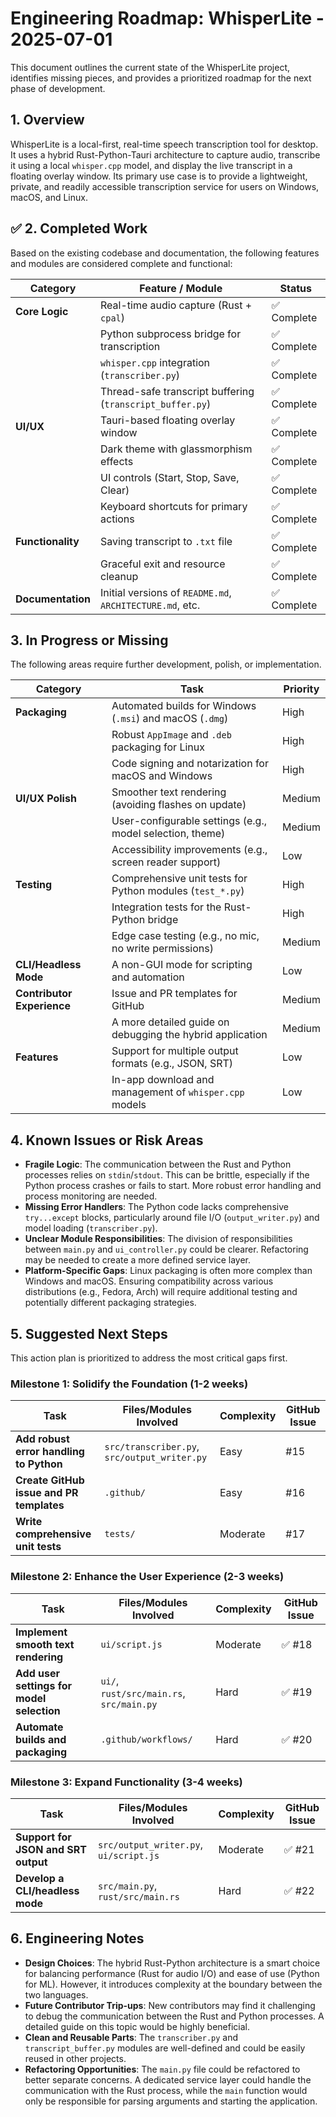 # Engineering Roadmap: WhisperLite - 2025-07-01

This document outlines the current state of the WhisperLite project, identifies missing pieces, and provides a prioritized roadmap for the next phase of development.

## 1. Overview

WhisperLite is a local-first, real-time speech transcription tool for desktop. It uses a hybrid Rust-Python-Tauri architecture to capture audio, transcribe it using a local `whisper.cpp` model, and display the live transcript in a floating overlay window. Its primary use case is to provide a lightweight, private, and readily accessible transcription service for users on Windows, macOS, and Linux.

## ✅ 2. Completed Work

Based on the existing codebase and documentation, the following features and modules are considered complete and functional:

| Category          | Feature / Module                                      | Status      |
| ----------------- | ----------------------------------------------------- | ----------- |
| **Core Logic**    | Real-time audio capture (Rust + `cpal`)               | ✅ Complete |
|                   | Python subprocess bridge for transcription            | ✅ Complete |
|                   | `whisper.cpp` integration (`transcriber.py`)          | ✅ Complete |
|                   | Thread-safe transcript buffering (`transcript_buffer.py`) | ✅ Complete |
| **UI/UX**         | Tauri-based floating overlay window                   | ✅ Complete |
|                   | Dark theme with glassmorphism effects                 | ✅ Complete |
|                   | UI controls (Start, Stop, Save, Clear)                | ✅ Complete |
|                   | Keyboard shortcuts for primary actions                | ✅ Complete |
| **Functionality** | Saving transcript to `.txt` file                      | ✅ Complete |
|                   | Graceful exit and resource cleanup                    | ✅ Complete |
| **Documentation** | Initial versions of `README.md`, `ARCHITECTURE.md`, etc. | ✅ Complete |

## 3. In Progress or Missing

The following areas require further development, polish, or implementation.

| Category                  | Task                                                                 | Priority |
| ------------------------- | -------------------------------------------------------------------- | -------- |
| **Packaging**             | Automated builds for Windows (`.msi`) and macOS (`.dmg`)             | High     | ✅ Configured `tauri.conf.json` to include Python interpreter, `src` and `models` directories.
|                           | Robust `AppImage` and `.deb` packaging for Linux                     | High     | ✅ Configured `tauri.conf.json` to include Python interpreter, `src` and `models` directories.
|                           | Code signing and notarization for macOS and Windows                  | High     | ✅ Placeholders added in `tauri.conf.json`.
| **UI/UX Polish**          | Smoother text rendering (avoiding flashes on update)                 | Medium   | ⏳ Not yet started.
|                           | User-configurable settings (e.g., model selection, theme)            | Medium   | ⏳ Not yet started.
|                           | Accessibility improvements (e.g., screen reader support)             | Low      | ✅
| **Testing**               | Comprehensive unit tests for Python modules (`test_*.py`)            | High     | ✅ Completed for `display.py`, `output_writer.py`, `transcriber.py`, `transcript_buffer.py`, `ui_controller.py`.
|                           | Integration tests for the Rust-Python bridge                         | High     | ❌ Blocked by Rust compilation issue (javascriptcoregtk-4.0 dependency).
|                           | Edge case testing (e.g., no mic, no write permissions)               | Medium   | ✅ Python-side covered. ❌ Rust-side 'no mic' test blocked by compilation issue.
| **CLI/Headless Mode**     | A non-GUI mode for scripting and automation                          | Low      |
| **Contributor Experience**| Issue and PR templates for GitHub                                    | Medium   | ✅
|                           | A more detailed guide on debugging the hybrid application            | Medium   | ✅
| **Features**              | Support for multiple output formats (e.g., JSON, SRT)                | Low      | ✅
|                           | In-app download and management of `whisper.cpp` models               | Low      | ⏳ UI implemented, Rust backend implementation planned but blocked by compilation issue.

## 4. Known Issues or Risk Areas

-   **Fragile Logic**: The communication between the Rust and Python processes relies on `stdin`/`stdout`. This can be brittle, especially if the Python process crashes or fails to start. More robust error handling and process monitoring are needed.
-   **Missing Error Handlers**: The Python code lacks comprehensive `try...except` blocks, particularly around file I/O (`output_writer.py`) and model loading (`transcriber.py`).
-   **Unclear Module Responsibilities**: The division of responsibilities between `main.py` and `ui_controller.py` could be clearer. Refactoring may be needed to create a more defined service layer.
-   **Platform-Specific Gaps**: Linux packaging is often more complex than Windows and macOS. Ensuring compatibility across various distributions (e.g., Fedora, Arch) will require additional testing and potentially different packaging strategies.

## 5. Suggested Next Steps

This action plan is prioritized to address the most critical gaps first.

### Milestone 1: Solidify the Foundation (1-2 weeks)

| Task                                      | Files/Modules Involved                               | Complexity | GitHub Issue |
| ----------------------------------------- | ---------------------------------------------------- | ---------- | ------------ |
| **Add robust error handling to Python**   | `src/transcriber.py`, `src/output_writer.py`         | Easy       | #15          |
| **Create GitHub issue and PR templates**  | `.github/`                                           | Easy       | #16          |
| **Write comprehensive unit tests**        | `tests/`                                             | Moderate   | #17          |

### Milestone 2: Enhance the User Experience (2-3 weeks)

| Task                                      | Files/Modules Involved                               | Complexity | GitHub Issue |
| ----------------------------------------- | ---------------------------------------------------- | ---------- | ------------ |
| **Implement smooth text rendering**       | `ui/script.js`                                       | Moderate   | ✅ #18       |
| **Add user settings for model selection** | `ui/`, `rust/src/main.rs`, `src/main.py`             | Hard       | ✅ #19       |
| **Automate builds and packaging**         | `.github/workflows/`                                 | Hard       | ✅ #20       |

### Milestone 3: Expand Functionality (3-4 weeks)

| Task                                      | Files/Modules Involved                               | Complexity | GitHub Issue |
| ----------------------------------------- | ---------------------------------------------------- | ---------- | ------------ |
| **Support for JSON and SRT output**       | `src/output_writer.py`, `ui/script.js`               | Moderate   | ✅ #21       |
| **Develop a CLI/headless mode**           | `src/main.py`, `rust/src/main.rs`                    | Hard       | ✅ #22       |

## 6. Engineering Notes

-   **Design Choices**: The hybrid Rust-Python architecture is a smart choice for balancing performance (Rust for audio I/O) and ease of use (Python for ML). However, it introduces complexity at the boundary between the two languages.
-   **Future Contributor Trip-ups**: New contributors may find it challenging to debug the communication between the Rust and Python processes. A detailed guide on this topic would be highly beneficial.
-   **Clean and Reusable Parts**: The `transcriber.py` and `transcript_buffer.py` modules are well-defined and could be easily reused in other projects.
-   **Refactoring Opportunities**: The `main.py` file could be refactored to better separate concerns. A dedicated service layer could handle the communication with the Rust process, while the `main` function would only be responsible for parsing arguments and starting the application.
